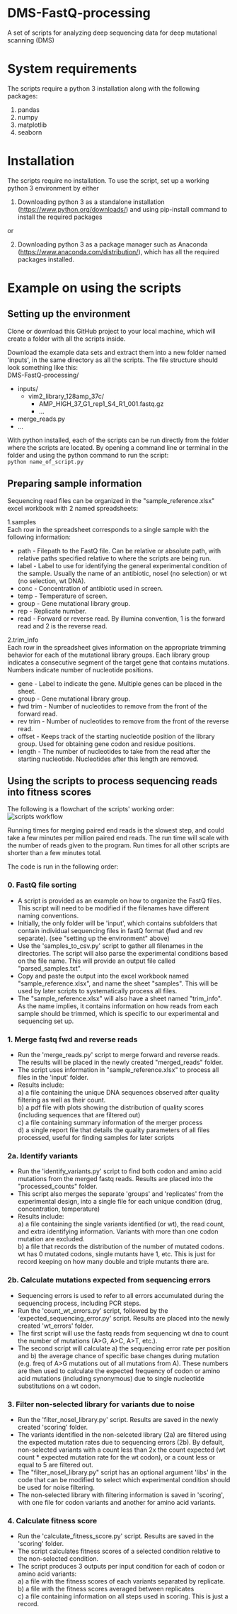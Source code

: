 # DMS-FastQ-processing
A set of scripts for analyzing deep sequencing data for deep mutational scanning (DMS)

# System requirements
The scripts require a python 3 installation along with the following packages:  
1. pandas  
2. numpy  
3. matplotlib  
4. seaborn  

# Installation
The scripts require no installation. To use the script, set up a working python 3 environment by either  
1. Downloading python 3 as a standalone installation (https://www.python.org/downloads/) and using pip-install command to install the required packages  
  
or  
  
2. Downloading python 3 as a package manager such as Anaconda (https://www.anaconda.com/distribution/), which has all the required packages installed.

# Example on using the scripts
## Setting up the environment
Clone or download this GitHub project to your local machine, which will create a folder with all the scripts inside.

Download the example data sets and extract them into a new folder named 'inputs', in the same directory as all the scripts. The file structure should look something like this:  
DMS-FastQ-processing/  
  
* inputs/  
    * vim2_library_128amp_37c/  
        * AMP_HIGH_37_G1_rep1_S4_R1_001.fastq.gz  
        * ...  
* merge_reads.py  
* ...  

With python installed, each of the scripts can be run directly from the folder where the scripts are located. By opening a command line or terminal in the folder and using the python command to run the script:  
`python name_of_script.py`

## Preparing sample information
Sequencing read files can be organized in the "sample_reference.xlsx" excel workbook with 2 named spreadsheets:

1.samples  
Each row in the spreadsheet corresponds to a single sample with the following information:  
* path - Filepath to the FastQ file. Can be relative or absolute path, with relative paths specified relative to where the scripts are being run.  
* label - Label to use for identifying the general experimental condition of the sample. Usually the name of an antibiotic, nosel (no selection) or wt (no selection, wt DNA).  
* conc - Concentration of antibiotic used in screen.  
* temp - Temperature of screen.  
* group - Gene mutational library group.  
* rep - Replicate number.  
* read - Forward or reverse read. By illumina convention, 1 is the forward read and 2 is the reverse read.  
  
2.trim_info  
Each row in the spreadsheet gives information on the appropriate trimming behavior for each of the mutational library groups.   Each library group indicates a consecutive segment of the target gene that contains mutations. Numbers indicate number of nucleotide positions.  
* gene - Label to indicate the gene. Multiple genes can be placed in the sheet.  
* group - Gene mutational library group.  
* fwd trim - Number of nucleotides to remove from the front of the forward read.  
* rev trim - Number of nucleotides to remove from the front of the reverse read.  
* offset - Keeps track of the starting nucleotide position of the library group. Used for obtaining gene codon and residue positions.  
* length - The number of nucleotides to take from the read after the starting nucleotide. Nucleotides after this length are removed.  

## Using the scripts to process sequencing reads into fitness scores
The following is a flowchart of the scripts' working order:  
![scripts workflow](https://github.com/johnchen93/DMS-FastQ-processing/blob/master/script_flowchart.png)

Running times for merging paired end reads is the slowest step, and could take a few minutes per million paired end reads. The run time will scale with the number of reads given to the program. Run times for all other scripts are shorter than a few minutes total.

The code is run in the following order:

### 0. FastQ file sorting  
- A script is provided as an example on how to organize the FastQ files. This script will need to be modified if the filenames have different naming conventions.  
- Initially, the only folder will be 'input', which contains subfolders that contain individual sequencing files in fastQ format (fwd and rev separate). (see "setting up the environment" above)  
- Use the 'samples_to_csv.py' script to gather all filenames in the directories. The script will also parse the experimental conditions based on the file name. This will provide an output file called "parsed_samples.txt".
- Copy and paste the output into the excel workbook named "sample_reference.xlsx", and name the sheet "samples". This will be used by later scripts to systematically process all files.  
- The "sample_reference.xlsx" will also have a sheet named "trim_info". As the name implies, it contains information on how reads from each sample should be trimmed, which is specific to our experimental and sequencing set up.  

### 1. Merge fastq fwd and reverse reads
- Run the 'merge_reads.py' script to merge forward and reverse reads. The results will be placed in the newly created "merged_reads" folder.  
- The script uses information in "sample_reference.xlsx" to process all files in the 'input' folder.  
- Results include:  
        a) a file containing the unique DNA sequences observed after quality filtering as well as their count.  
        b) a pdf file with plots showing the distribution of quality scores (including sequences that are filtered out)  
        c) a file containing summary information of the merger process  
        d) a single report file that details the quality parameters of all files processed, useful for finding samples for later scripts  

### 2a. Identify variants

- Run the 'identify_variants.py' script to find both codon and amino acid mutations from the merged fastq reads. Results are placed into the "processed_counts" folder.  
- This script also merges the separate 'groups' and 'replicates' from the experimental design, into a single file for each unique condition (drug, concentration, temperature)  
- Results include:  
        a) a file containing the single variants identified (or wt), the read count, and extra identifying information. Variants with more than one codon mutation are excluded.  
        b) a file that records the distribution of the number of mutated codons. wt has 0 mutated codons, single mutants have 1, etc. This is just for record keeping on how many double and triple mutants there are.  

### 2b. Calculate mutations expected from sequencing errors
    
- Sequencing errors is used to refer to all errors accumulated during the sequencing process, including PCR steps.  
- Run the 'count_wt_errors.py' script, followed by the 'expected_sequencing_error.py' script. Results are placed into the newly created 'wt_errors' folder.  
- The first script will use the fastq reads from sequencing wt dna to count the number of mutations (A>G, A>C, A>T, etc.).   
- The second script will calculate a) the sequencing error rate per position and b) the average chance of specific base changes during mutation (e.g. freq of A>G mutations out of all mutations from A). These numbers are then used to calculate the expected frequency of codon or amino acid mutations (including synonymous) due to single nucleotide substitutions on a wt codon.  

### 3. Filter non-selected library for variants due to noise
    
- Run the 'filter_nosel_library.py' script. Results are saved in the newly created 'scoring' folder.  
- The variants identified in the non-selceted library (2a) are filtered using the expected mutation rates due to sequencing errors (2b). By default, non-selected variants with a count less than 2x the count expected (wt count * expected mutation rate for the wt codon), or a count less or equal to 5 are filtered out.  
- The "filter_nosel_library.py" script has an optional argument 'libs' in the code that can be modified to select which experimental condition should be used for noise filtering.  
- The non-selected library with filtering information is saved in 'scoring', with one file for codon variants and another for amino acid variants.  

### 4. Calculate fitness score

- Run the 'calculate_fitness_score.py' script. Results are saved in the 'scoring' folder.  
- The script calculates fitness scores of a selected condition relative to the non-selected condition.  
- The script produces 3 outputs per input condition for each of codon or amino acid variants:  
        a) a file with the fitness scores of each variants separated by replicate.  
        b) a file with the fitness scores averaged between replicates  
        c) a file containing information on all steps used in scoring. This is just a record.  
